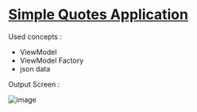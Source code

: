 <h1><u> Simple Quotes Application</u></h1>

Used concepts : 

<ul>
  <li>ViewModel</li>
  <li>ViewModel Factory</li>
  <li>json data</li>
</ul>

Output Screen :



![image](https://github.com/Kshitijsk29/QuotesApplication/assets/130276953/894b8a0e-d932-4ef4-9064-03ab526a039a)

